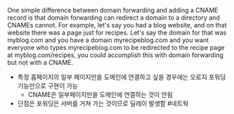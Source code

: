 One simple difference between domain forwarding and adding a CNAME record is that domain forwarding can redirect a domain to a directory and CNAMEs cannot. For example, let's say you had a blog website, and on that website there was a page just for recipes. Let's say the domain for that was myblog.com and you have a domain myrecipeblog.com and you want everyone who types myrecipeblog.com to be redirected to the recipe page at myblog.com/recipes, you could accomplish this with domain forwarding but not with a CNAME.

- 특정 홈페이지의 일부 페이지만을 도메인에 연결하고 싶을 경우에는 오로지 포워딩 기능만으로 구현이 가능
	- CNAME은 일부페이지만을 도메인에 연결하는 것이 안됨
- 단점은 포워딩은 서버를 거쳐 가는 것이므로 딜레이 발생함
#네트웍 

